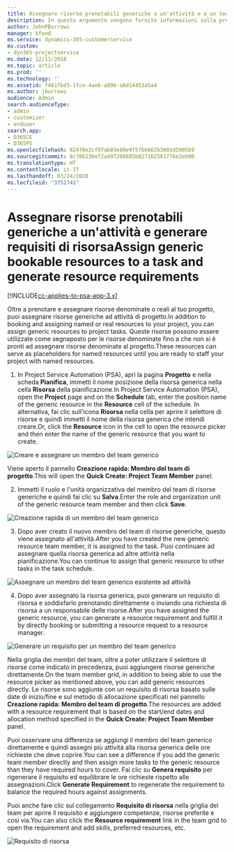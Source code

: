 ```yaml
---
title: Assegnare risorse prenotabili generiche a un'attività e a un team di progetto
description: In questo argomento vengono fornite informazioni sulla prenotazione di risorse generiche per attività e team di progetto.
author: JohnPBurrows
manager: kfend
ms.service: dynamics-365-customerservice
ms.custom:
- dyn365-projectservice
ms.date: 12/11/2018
ms.topic: article
ms.prod: ''
ms.technology: ''
ms.assetid: f461fbd3-1fce-4aeb-a896-a6d14453a5a4
ms.author: jburrows
audience: Admin
search.audienceType:
- admin
- customizer
- enduser
search.app:
- D365CE
- D365PS
ms.openlocfilehash: 82478e2cf97ab03e80e9f5fbb662b3603d5905b9
ms.sourcegitcommit: 8c786230ef2a497280885b827162561776e2eb00
ms.translationtype: HT
ms.contentlocale: it-IT
ms.lasthandoff: 03/24/2020
ms.locfileid: "3752741"
---
```

# <a name="assign-generic-bookable-resources-to-a-task-and-generate-resource-requirements"></a><span data-ttu-id="df1e1-103">Assegnare risorse prenotabili generiche a un'attività e generare requisiti di risorsa</span><span class="sxs-lookup"><span data-stu-id="df1e1-103">Assign generic bookable resources to a task and generate resource requirements</span></span> 

[!INCLUDE[cc-applies-to-psa-app-3.x](../includes/cc-applies-to-psa-app-3x.md)]

<span data-ttu-id="df1e1-104">Oltre a prenotare e assegnare risorse denominate o reali al tuo progetto, puoi assegnare risorse generiche ad attività di progetto.</span><span class="sxs-lookup"><span data-stu-id="df1e1-104">In addition to booking and assigning named or real resources to your project, you can assign generic resources to project tasks.</span></span> <span data-ttu-id="df1e1-105">Queste risorse possono essere utilizzate come segnaposto per le risorse denominate fino a che non si è pronti ad assegnare risorse denominate al progetto.</span><span class="sxs-lookup"><span data-stu-id="df1e1-105">These resources can serve as placeholders for named resources until you are ready to staff your project with named resources.</span></span> 

1. <span data-ttu-id="df1e1-106">In Project Service Automation (PSA), apri la pagina **Progetto** e nella scheda **Pianifica**, immetti il nome posizione della risorsa generica nella cella **Risorsa** della pianificazione.</span><span class="sxs-lookup"><span data-stu-id="df1e1-106">In Project Service Automation (PSA), open the **Project** page and on the **Schedule** tab, enter the position name of the generic resource in the **Resource** cell of the schedule.</span></span> <span data-ttu-id="df1e1-107">In alternativa, fai clic sull'icona **Risorsa** nella cella per aprire il selettore di risorse e quindi immetti il nome della risorsa generica che intendi creare.</span><span class="sxs-lookup"><span data-stu-id="df1e1-107">Or, click the **Resource** icon in the cell to open the resource picker and then enter the name of the generic resource that you want to create.</span></span>

![Creare e assegnare un membro del team generico](media/RM-how-to-9.png)

<span data-ttu-id="df1e1-109">Viene aperto il pannello **Creazione rapida: Membro del team di progetto**.</span><span class="sxs-lookup"><span data-stu-id="df1e1-109">This will open the **Quick Create: Project Team Member** panel.</span></span> 

2. <span data-ttu-id="df1e1-110">Immetti il ruolo e l'unità organizzativa del membro del team di risorse generiche e quindi fai clic su **Salva**.</span><span class="sxs-lookup"><span data-stu-id="df1e1-110">Enter the role and organization unit of the generic resource team member and then click **Save**.</span></span>

![Creazione rapida di un membro del team generico](media/RM-how-to-10.png)

3. <span data-ttu-id="df1e1-112">Dopo aver creato il nuovo membro del team di risorse generiche, questo viene assegnato all'attività.</span><span class="sxs-lookup"><span data-stu-id="df1e1-112">After you have created the new generic resource team member, it is assigned to the task.</span></span> <span data-ttu-id="df1e1-113">Puoi continuare ad assegnare quella risorsa generica ad altre attività nella pianificazione.</span><span class="sxs-lookup"><span data-stu-id="df1e1-113">You can continue to assign that generic resource to other tasks in the task schedule.</span></span>

![Assegnare un membro del team generico esistente ad attività](media/RM-how-to-11.png)

4. <span data-ttu-id="df1e1-115">Dopo aver assegnato la risorsa generica, puoi generare un requisito di risorsa e soddisfarlo prenotando direttamente o inviando una richiesta di risorsa a un responsabile delle risorse.</span><span class="sxs-lookup"><span data-stu-id="df1e1-115">After you have assigned the generic resource, you can generate a resource requirement and fulfill it by directly booking or submitting a resource request to a resource manager.</span></span>

![Generare un requisito per un membro del team generico](media/RM-how-to-12.png)

<span data-ttu-id="df1e1-117">Nella griglia dei membri del team, oltre a poter utilizzare il selettore di risorse come indicato in precedenza, puoi aggiungere risorse generiche direttamente.</span><span class="sxs-lookup"><span data-stu-id="df1e1-117">On the team member grid, in addition to being able to use the resource picker as mentioned above, you can add generic resources directly.</span></span> <span data-ttu-id="df1e1-118">Le risorse sono aggiunte con un requisito di risorsa basato sulle date di inizio/fine e sul metodo di allocazione specificati nel pannello **Creazione rapida: Membro del team di progetto**.</span><span class="sxs-lookup"><span data-stu-id="df1e1-118">The resources are added with a resource requirement that is based on the start/end dates and allocation method specified in the **Quick Create: Project Team Member** panel.</span></span>

<span data-ttu-id="df1e1-119">Puoi osservare una differenza se aggiungi il membro del team generico direttamente e quindi assegni più attività alla risorsa generica delle ore richieste che deve coprire.</span><span class="sxs-lookup"><span data-stu-id="df1e1-119">You can see a difference if you add the generic team member directly and then assign more tasks to the generic resource than they have required hours to cover.</span></span> <span data-ttu-id="df1e1-120">Fai clic su **Genera requisito** per rigenerare il requisito ed equilibrare le ore richieste rispetto alle assegnazioni.</span><span class="sxs-lookup"><span data-stu-id="df1e1-120">Click **Generate Requirement** to regenerate the requirement to balance the required hours against assignments.</span></span>

<span data-ttu-id="df1e1-121">Puoi anche fare clic sul collegamento **Requisito di risorsa** nella griglia del team per aprire il requisito e aggiungere competenze, risorse preferite e così via.</span><span class="sxs-lookup"><span data-stu-id="df1e1-121">You can also click the **Resource requirement** link in the team grid to open the requirement and add skills, preferred resources, etc.</span></span>

![Requisito di risorsa](media/RM-how-to-13.png)

